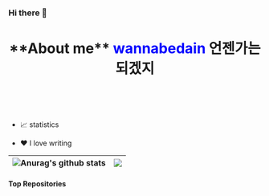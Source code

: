 ### Hi there 👋



<h1 align="center">  **About me** <span style="color:blue"> wannabedain </span> 언젠가는 되겠지 </h1>
</br></br></br>



- 📈 statistics 

- ❤️ I love writing 



|<img align="center" src="https://github-readme-stats.vercel.app/api?username=wannabedain&show_icons=true&include_all_commits=true&theme=buefy&hide_border=true" alt="Anurag's github stats" /></a> |<img align="center" src="https://github-readme-stats.vercel.app/api/top-langs/?username=wannabedain&layout=compact&theme=buefy&hide_border=true" /></a> |
| ------------- | ------------- |


#### Top Repositories
